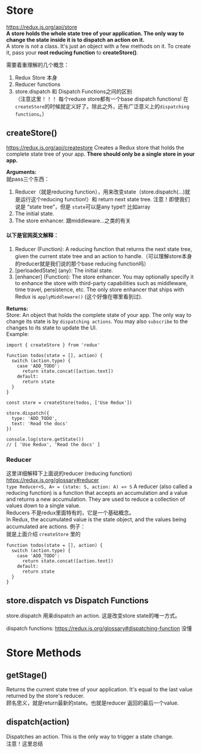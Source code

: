 # Store
https://redux.js.org/api/store   
**A store holds the whole state tree of your application. The only way to change the state inside it is to dispatch an action on it.**   
A store is not a class. It's just an object with a few methods on it. To create it, pass your **root reducing function** to **createStore()**.    
   
需要着重理解的几个概念：   
1. Redux Store 本身
2. Reducer functions
3. store.dispatch 和 Dispatch Functions之间的区别   
（注意这里！！！ 每个reduxe store都有一个base dispatch functions! 在`createStore`的时候就定义好了。除此之外，还有广泛意义上的`dispatching functions`。）

## createStore()
https://redux.js.org/api/createstore
Creates a Redux store that holds the complete state tree of your app. **There should only be a single store in your app.**    
   
**Arguments:**  
就pass三个东西：
1. Reducer（就是reducing function），用来改变state（store.dispatch(...)就是运行这个reducing function!）和 return next state tree. 注意！即使我们说是 “state tree”，但是 `state`可以是any type!! 比如array   
2. The initial state.
3. The store enhancer. 跟middleware...之类的有关    
#### 以下是官网英文解释：   
1. Reducer (Function): A reducing function that returns the next state tree, given the current state tree and an action to handle.（可以理解store本身的reducer就是我们说的那个base reducing function吗）   
2. [perloadedState] (any): The initial state. 
3. [enhancer] (Function): The store enhancer. You may optionally specify it to enhance the store with third-party capabilities such as middleware, time travel, persistence, etc. The only store enhancer that ships with Redux is `applyMiddleware()` (这个好像在哪里看到过).

**Returns:**  
Store: An object that holds the complete state of your app. The only way to change its state is by `dispatching actions`. You may also `subscribe` to the changes to its state to update the UI.     
Example:    
```
import { createStore } from 'redux'

function todos(state = [], action) {
  switch (action.type) {
    case 'ADD_TODO':
      return state.concat([action.text])
    default:
      return state
  }
}

const store = createStore(todos, ['Use Redux'])

store.dispatch({
  type: 'ADD_TODO',
  text: 'Read the docs'
})

console.log(store.getState())
// [ 'Use Redux', 'Read the docs' ]
```
### Reducer    
这里详细解释下上面说的reducer (reducing function)
https://redux.js.org/glossary#reducer   
`type Reducer<S, A> = (state: S, action: A) => S`
A reducer (also called a reducing function) is a function that accepts an accumulation and a value and returns a new accumulation. They are used to reduce a collection of values down to a single value.    
Reducers 不是redux里面特有的，它是一个基础概念。    
In Redux, the accumulated value is the state object, and the values being accumulated are actions.
例子：    
就是上面介绍 `createStore` 里的   
```
function todos(state = [], action) {
  switch (action.type) {
    case 'ADD_TODO':
      return state.concat([action.text])
    default:
      return state
  }
}
```

## store.dispatch vs Dispatch Functions
store.dispatch 用来dispatch an action. 这是改变store state的唯一方式。    

dispatch functions: https://redux.js.org/glossary#dispatching-function   没懂   

# Store Methods
## getStage()
Returns the current state tree of your application. It's equal to the last value returned by the store's reducer.   
顾名思义，就是return最新的state。也就是reducer 返回的最后一个value.

## dispatch(action)   
Dispatches an action. This is the only way to trigger a state change.   
注意！这里总结
